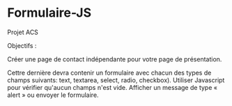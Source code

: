 # Formulaire-JS
Projet ACS

Objectifs :

Créer une page de contact indépendante pour votre page de présentation.

Cettre dernière devra contenir un formulaire avec chacun des types de champs suivants: text, textarea, select, radio, checkbox).
Utiliser Javascript pour vérifier qu'aucun champs n'est vide.
Afficher un message de type « alert » ou envoyer le formulaire.



